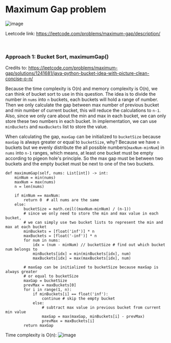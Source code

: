 # Maximum Gap problem
![image](https://user-images.githubusercontent.com/25105806/213358476-19b31534-7cbe-4807-9e69-e9add2e1cad3.png)


Leetcode link: https://leetcode.com/problems/maximum-gap/description/

<br />

### Approach 1: Bucket Sort, maximumGap()

Credits to: https://leetcode.com/problems/maximum-gap/solutions/1241681/java-python-bucket-idea-with-picture-clean-concise-o-n/

Because the time complexity is O(n) and memory complexity is O(n), we can think of bucket sort to use in this question. The idea is to divide the number in `nums` into `n` buckets, each buckets will hold a range of number. Then we only calculate the gap between max number of previous bucket and min number of current bucket, this will reduce the calculations to `n-1`. Also, since we only care about the min and max in each bucket, we can only store these two numbers in each bucket. In implementation, we can use `minBuckets` and `maxBuckets` list to store the value.

When calculating the gap, `maxGap` can be initialized to `bucketSize` because `maxGap` is always greater or equal to `bucketSize`, why? Because we have `n` buckets but we evenly distribute the all possible numbers(`maxNum-minNum`) in `nums` into `n-1` ranges, which means, at least one bucket must be empty according to pigeon hole's principle. So the max gap must be between two buckets and the empty bucket must be next to one of the two buckets.

```python3
def maximumGap(self, nums: List[int]) -> int:
	minNum = min(nums)
	maxNum = max(nums)
	n = len(nums)

	if minNum == maxNum:
		return 0  # all nums are the same
	else:
		bucketSize = math.ceil((maxNum-minNum) / (n-1))
		# since we only need to store the min and max value in each bucket, 
		# we can simply use two bucket lists to represent the min and max at each bucket
		minBuckets = [float('inf')] * n
		maxBuckets = [float('-inf')] * n
		for num in nums:
			idx = (num - minNum) // bucketSize # find out which bucket num belongs to
			minBuckets[idx] = min(minBuckets[idx], num)
			maxBuckets[idx] = max(maxBuckets[idx], num)

		# maxGap can be initialized to bucketSize because maxGap is always greater 
		# or equal to bucketSize
		maxGap = bucketSize 
		prevMax = maxBuckets[0]
		for i in range(1, n):
			if minBuckets[i] == float('inf'):
				continue # skip the empty bucket
			else:
				# subtract max value in previous bucket from current min value 
				maxGap = max(maxGap, minBuckets[i] - prevMax)
				prevMax = maxBuckets[i]
		return maxGap
```

Time complexity is O(n): ![image](https://user-images.githubusercontent.com/25105806/213359481-ea529735-e601-46b2-b26f-622469cff80c.png)

